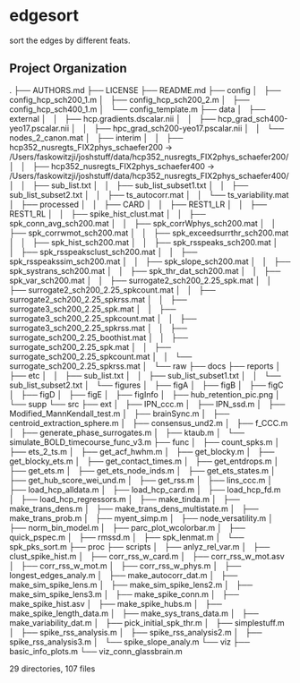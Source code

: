 edgesort
==============================

sort the edges by different feats.

Project Organization
--------------------

.
├── AUTHORS.md
├── LICENSE
├── README.md
├── config
│   ├── config_hcp_sch200_1.m
│   ├── config_hcp_sch200_2.m
│   ├── config_hcp_sch400_1.m
│   └── config_template.m
├── data
│   ├── external
│   │   ├── hcp.gradients.dscalar.nii
│   │   ├── hcp_grad_sch400-yeo17.pscalar.nii
│   │   ├── hpc_grad_sch200-yeo17.pscalar.nii
│   │   └── nodes_2_canon.mat
│   ├── interim
│   │   ├── hcp352_nusregts_FIX2phys_schaefer200 -> /Users/faskowitzji/joshstuff/data/hcp352_nusregts_FIX2phys_schaefer200/
│   │   ├── hcp352_nusregts_FIX2phys_schaefer400 -> /Users/faskowitzji/joshstuff/data/hcp352_nusregts_FIX2phys_schaefer400/
│   │   ├── sub_list.txt
│   │   ├── sub_list_subset1.txt
│   │   ├── sub_list_subset2.txt
│   │   ├── ts_autocorr.mat
│   │   └── ts_variability.mat
│   ├── processed
│   │   ├── CARD
│   │   ├── REST1_LR
│   │   ├── REST1_RL
│   │   ├── spike_hist_clust.mat
│   │   ├── spk_conn_avg_sch200.mat
│   │   ├── spk_corrWphys_sch200.mat
│   │   ├── spk_corrwmot_sch200.mat
│   │   ├── spk_exceedsurrthr_sch200.mat
│   │   ├── spk_hist_sch200.mat
│   │   ├── spk_rsspeaks_sch200.mat
│   │   ├── spk_rsspeaksclust_sch200.mat
│   │   ├── spk_rsspeakssim_sch200.mat
│   │   ├── spk_slope_sch200.mat
│   │   ├── spk_systrans_sch200.mat
│   │   ├── spk_thr_dat_sch200.mat
│   │   ├── spk_var_sch200.mat
│   │   ├── surrogate2_sch200_2.25_spk.mat
│   │   ├── surrogate2_sch200_2.25_spkcount.mat
│   │   ├── surrogate2_sch200_2.25_spkrss.mat
│   │   ├── surrogate3_sch200_2.25_spk.mat
│   │   ├── surrogate3_sch200_2.25_spkcount.mat
│   │   ├── surrogate3_sch200_2.25_spkrss.mat
│   │   ├── surrogate_sch200_2.25_boothist.mat
│   │   ├── surrogate_sch200_2.25_spk.mat
│   │   ├── surrogate_sch200_2.25_spkcount.mat
│   │   └── surrogate_sch200_2.25_spkrss.mat
│   └── raw
├── docs
├── reports
│   ├── etc
│   │   ├── sub_list.txt
│   │   ├── sub_list_subset1.txt
│   │   └── sub_list_subset2.txt
│   └── figures
│       ├── figA
│       ├── figB
│       ├── figC
│       ├── figD
│       ├── figE
│       ├── figInfo
│       ├── hub_retention_pic.png
│       └── supp
└── src
    ├── ext
    │   ├── IPN_ccc.m
    │   ├── IPN_ssd.m
    │   ├── Modified_MannKendall_test.m
    │   ├── brainSync.m
    │   ├── centroid_extraction_sphere.m
    │   ├── consensus_und2.m
    │   ├── f_CCC.m
    │   ├── generate_phase_surrogates.m
    │   ├── ktaub.m
    │   └── simulate_BOLD_timecourse_func_v3.m
    ├── func
    │   ├── count_spks.m
    │   ├── ets_2_ts.m
    │   ├── get_acf_hwhm.m
    │   ├── get_blocky.m
    │   ├── get_blocky_ets.m
    │   ├── get_contact_times.m
    │   ├── get_entdrops.m
    │   ├── get_ets.m
    │   ├── get_ets_node_inds.m
    │   ├── get_ets_states.m
    │   ├── get_hub_score_wei_und.m
    │   ├── get_rss.m
    │   ├── lins_ccc.m
    │   ├── load_hcp_alldata.m
    │   ├── load_hcp_card.m
    │   ├── load_hcp_fd.m
    │   ├── load_hcp_regressors.m
    │   ├── make_tinda.m
    │   ├── make_trans_dens.m
    │   ├── make_trans_dens_multistate.m
    │   ├── make_trans_prob.m
    │   ├── myent_simp.m
    │   ├── node_versatility.m
    │   ├── norm_bin_model.m
    │   ├── parc_plot_wcolorbar.m
    │   ├── quick_pspec.m
    │   ├── rmssd.m
    │   ├── spk_lenmat.m
    │   └── spk_pks_sort.m
    ├── proc
    ├── scripts
    │   ├── anlyz_rel_var.m
    │   ├── clust_spike_hist.m
    │   ├── corr_rss_w_card.m
    │   ├── corr_rss_w_mot.asv
    │   ├── corr_rss_w_mot.m
    │   ├── corr_rss_w_phys.m
    │   ├── longest_edges_analy.m
    │   ├── make_autocorr_dat.m
    │   ├── make_sim_spike_lens.m
    │   ├── make_sim_spike_lens2.m
    │   ├── make_sim_spike_lens3.m
    │   ├── make_spike_conn.m
    │   ├── make_spike_hist.asv
    │   ├── make_spike_hubs.m
    │   ├── make_spike_length_data.m
    │   ├── make_sys_trans_data.m
    │   ├── make_variability_dat.m
    │   ├── pick_initial_spk_thr.m
    │   ├── simplestuff.m
    │   ├── spike_rss_analysis.m
    │   ├── spike_rss_analysis2.m
    │   ├── spike_rss_analysis3.m
    │   └── spike_slope_analy.m
    └── viz
        ├── basic_info_plots.m
        └── viz_conn_glassbrain.m

29 directories, 107 files

